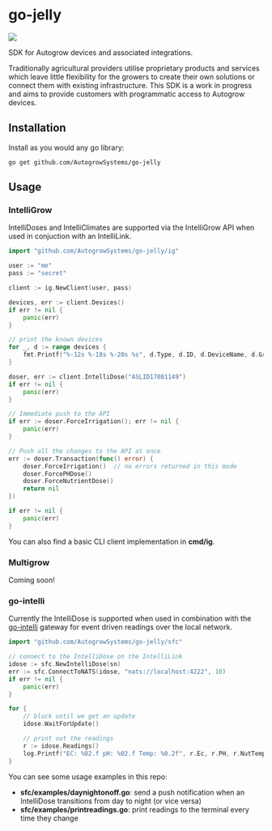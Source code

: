 # go-jelly

[![](http://img.shields.io/badge/godoc-reference-5272B4.svg?style=flat-square)](https://godoc.org/github.com/AutogrowSystems/go-jelly)

SDK for Autogrow devices and associated integrations.

Traditionally agricultural providers utilise proprietary products and services which leave little flexibility for the growers to create their own solutions or connect them with existing infrastructure. This SDK is a work in progress and aims to provide customers with programmatic access to Autogrow devices.

## Installation

Install as you would any go library:

    go get github.com/AutogrowSystems/go-jelly

## Usage

### IntelliGrow

IntelliDoses and IntelliClimates are supported via the IntelliGrow API when used in conjuction with an IntelliLink.

```go
import "github.com/AutogrowSystems/go-jelly/ig"

user := "me"
pass := "secret"

client := ig.NewClient(user, pass)

devices, err := client.Devices()
if err != nil {
    panic(err)
}

// print the known devices
for _, d := range devices {
    fmt.Printf("%-12s %-18s %-20s %s", d.Type, d.ID, d.DeviceName, d.Growroom)
}

doser, err := client.IntelliDose("ASLID17081149")
if err != nil {
    panic(err)
}

// Immediate push to the API
if err := doser.ForceIrrigation(); err != nil {
    panic(err)
}

// Push all the changes to the API at once
err := doser.Transaction(func() error) {
    doser.ForceIrrigation()  // no errors returned in this mode
    doser.ForcePHDose()
    doser.ForceNutrientDose()
    return nil
})

if err != nil {
    panic(err)
}
```

You can also find a basic CLI client implementation in **cmd/ig**.


### Multigrow

Coming soon!

### go-intelli

Currently the IntelliDose is supported when used in combination with the [go-intelli](https://github.com/AutogrowSystems/go-intelli) gateway for event driven readings over the local network.

```go
import "github.com/AutogrowSystems/go-jelly/sfc"

// connect to the IntelliDose on the IntelliLink
idose := sfc.NewIntelliDose(sn)
err := sfc.ConnectToNATS(idose, "nats://localhost:4222", 10)
if err != nil {
    panic(err)
}

for {
    // block until we get an update
    idose.WaitForUpdate()

    // print out the readings
    r := idose.Readings()
    log.Printf("EC: %02.f pH: %02.f Temp: %0.2f", r.Ec, r.PH, r.NutTemp)
}
```

You can see some usage examples in this repo:

- **sfc/examples/daynightonoff.go**: send a push notification when an IntelliDose transitions from day to night (or vice versa)
- **sfc/examples/printreadings.go**: print readings to the terminal every time they change

